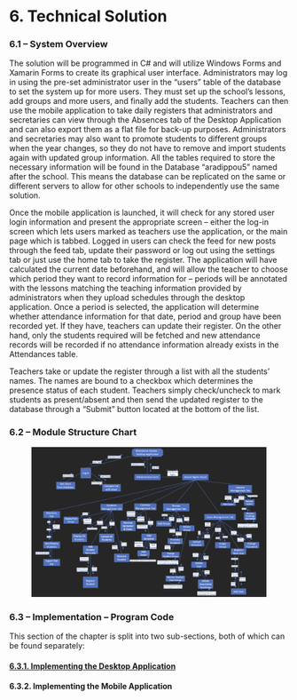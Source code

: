 # 6. Technical Solution

### 6.1 – System Overview

The solution will be programmed in C# and will utilize Windows Forms and Xamarin Forms to create its graphical user interface. Administrators may log in using the pre-set administrator user in the “users” table of the database to set the system up for more users. They must set up the school’s lessons, add groups and more users, and finally add the students. Teachers can then use the mobile application to take daily registers that administrators and secretaries can view through the Absences tab of the Desktop Application and can also export them as a flat file for back-up purposes. Administrators and secretaries may also want to promote students to different groups when the year changes, so they do not have to remove and import students again with updated group information. All the tables required to store the necessary information will be found in the Database “aradippou5” named after the school. This means the database can be replicated on the same or different servers to allow for other schools to independently use the same solution.

Once the mobile application is launched, it will check for any stored user login information and present the appropriate screen – either the log-in screen which lets users marked as teachers use the application, or the main page which is tabbed. Logged in users can check the feed for new posts through the feed tab, update their password or log out using the settings tab or just use the home tab to take the register. The application will have calculated the current date beforehand, and will allow the teacher to choose which period they want to record information for – periods will be annotated with the lessons matching the teaching information provided by administrators when they upload schedules through the desktop application. Once a period is selected, the application will determine whether attendance information for that date, period and group have been recorded yet. If they have, teachers can update their register. On the other hand, only the students required will be fetched and new attendance records will be recorded if no attendance information already exists in the Attendances table.

Teachers take or update the register through a list with all the students’ names. The names are bound to a checkbox which determines the presence status of each student. Teachers simply check/uncheck to mark students as present/absent and then send the updated register to the database through a “Submit” button located at the bottom of the list.

### 6.2 – Module Structure Chart

<figure><img src="../.gitbook/assets/module structure chart.png" alt=""><figcaption></figcaption></figure>

### 6.3 – Implementation – Program Code

This section of the chapter is split into two sub-sections, both of which can be found separately:

#### ****[**6.3.1. Implementing the Desktop Application**](implementing-the-desktop-application.md)****

**6.3.2. Implementing the Mobile Application**

